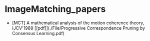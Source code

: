 # ImageMatching_papers

- [MCT] A mathematical analysis of the motion coherence theory, IJCV'1989 [[pdf]](./File/Progressive Correspondence Pruning by Consensus Learning.pdf)
